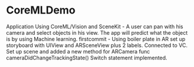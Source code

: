 # CoreMLDemo
Application Using CoreML/Vision and SceneKit - A user can pan with his camera and select objects in his view. The app will predict
what the object is by using Machine learning. 
firstcommit - Using boiler plate in AR set up storyboard with UIView and ARSceneView plus 2 labels.
Connected to VC. Set up scene and added a new method for ARCamera func cameraDidChangeTrackingState() Switch statement implemented.

